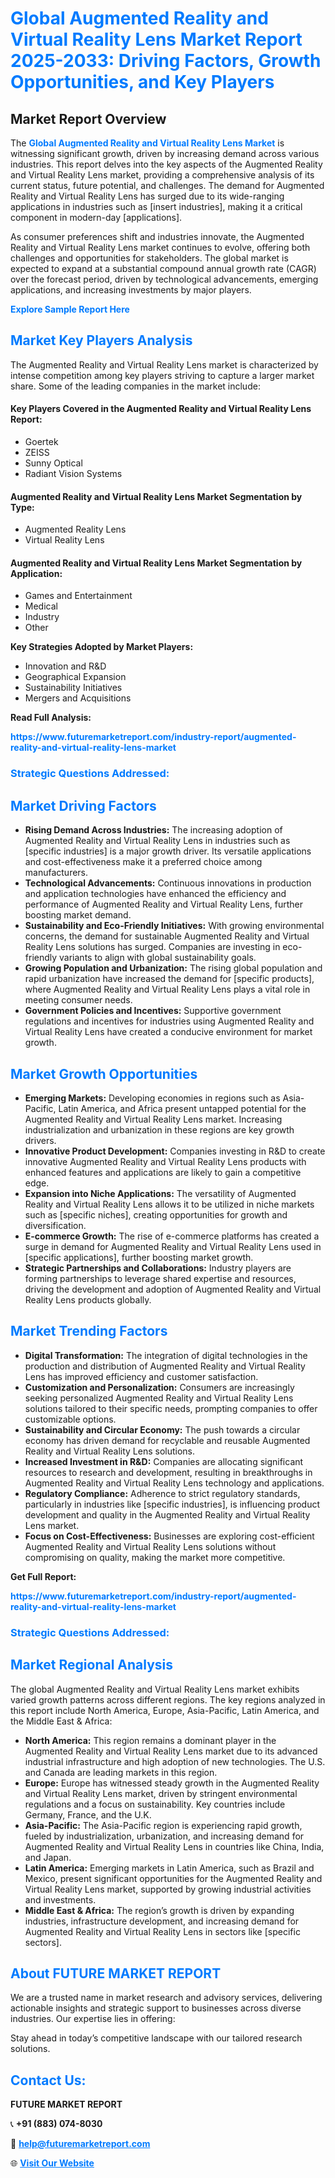 <h1 style="color: #007BFF;">Global Augmented Reality and Virtual Reality Lens Market Report 2025-2033: Driving Factors, Growth Opportunities, and Key Players</h1>

<section id="overview">
<h2>Market Report Overview</h2>
<p>The <a href="https://www.futuremarketreport.com/industry-report/augmented-reality-and-virtual-reality-lens-market" style="color: #007BFF; text-decoration: none;"><strong>Global Augmented Reality and Virtual Reality Lens Market</strong></a> is witnessing significant growth, driven by increasing demand across various industries. This report delves into the key aspects of the Augmented Reality and Virtual Reality Lens market, providing a comprehensive analysis of its current status, future potential, and challenges. The demand for Augmented Reality and Virtual Reality Lens has surged due to its wide-ranging applications in industries such as [insert industries], making it a critical component in modern-day [applications].</p>
<p>As consumer preferences shift and industries innovate, the Augmented Reality and Virtual Reality Lens market continues to evolve, offering both challenges and opportunities for stakeholders. The global market is expected to expand at a substantial compound annual growth rate (CAGR) over the forecast period, driven by technological advancements, emerging applications, and increasing investments by major players.</p>
</section>

<section id="overview">
<p><a href="https://www.futuremarketreport.com/request-sample/reportId=57284" style="color: #007BFF; text-decoration: none;"><strong>Explore Sample Report Here</strong></a></p>
</section>

<section id="key-players">
<h2 style="color: #007BFF;">Market Key Players Analysis</h2>
<p>The Augmented Reality and Virtual Reality Lens market is characterized by intense competition among key players striving to capture a larger market share. Some of the leading companies in the market include:</p>
<h4>Key Players Covered in the Augmented Reality and Virtual Reality Lens Report:</h4>
<ul><li>Goertek</li><li>ZEISS</li><li>Sunny Optical</li><li>Radiant Vision Systems</li></ul>
<h4>Augmented Reality and Virtual Reality Lens Market Segmentation by Type:</h4>
<ul><li>Augmented Reality Lens</li><li>Virtual Reality Lens</li></ul>

<h4>Augmented Reality and Virtual Reality Lens Market Segmentation by Application:</h4>
<ul><li>Games and Entertainment</li><li>Medical</li><li>Industry</li><li>Other</li></ul>
<p><strong>Key Strategies Adopted by Market Players:</strong></p>
<ul>
<li>Innovation and R&D</li>
<li>Geographical Expansion</li>
<li>Sustainability Initiatives</li>
<li>Mergers and Acquisitions</li>
</ul>
</section>

<section>
<p><strong>Read Full Analysis: </strong></p><a href="https://www.futuremarketreport.com/industry-report/augmented-reality-and-virtual-reality-lens-market" style="color: #007BFF; text-decoration: none;"><strong>https://www.futuremarketreport.com/industry-report/augmented-reality-and-virtual-reality-lens-market</strong></a>
<h3 style="color: #007BFF;">Strategic Questions Addressed:</h3>
</section>

<section id="driving-factors">
<h2 style="color: #007BFF;">Market Driving Factors</h2>
<ul>
<li><strong>Rising Demand Across Industries:</strong> The increasing adoption of Augmented Reality and Virtual Reality Lens in industries such as [specific industries] is a major growth driver. Its versatile applications and cost-effectiveness make it a preferred choice among manufacturers.</li>
<li><strong>Technological Advancements:</strong> Continuous innovations in production and application technologies have enhanced the efficiency and performance of Augmented Reality and Virtual Reality Lens, further boosting market demand.</li>
<li><strong>Sustainability and Eco-Friendly Initiatives:</strong> With growing environmental concerns, the demand for sustainable Augmented Reality and Virtual Reality Lens solutions has surged. Companies are investing in eco-friendly variants to align with global sustainability goals.</li>
<li><strong>Growing Population and Urbanization:</strong> The rising global population and rapid urbanization have increased the demand for [specific products], where Augmented Reality and Virtual Reality Lens plays a vital role in meeting consumer needs.</li>
<li><strong>Government Policies and Incentives:</strong> Supportive government regulations and incentives for industries using Augmented Reality and Virtual Reality Lens have created a conducive environment for market growth.</li>
</ul>
</section>

<section id="growth-opportunities">
<h2 style="color: #007BFF;">Market Growth Opportunities</h2>
<ul>
<li><strong>Emerging Markets:</strong> Developing economies in regions such as Asia-Pacific, Latin America, and Africa present untapped potential for the Augmented Reality and Virtual Reality Lens market. Increasing industrialization and urbanization in these regions are key growth drivers.</li>
<li><strong>Innovative Product Development:</strong> Companies investing in R&D to create innovative Augmented Reality and Virtual Reality Lens products with enhanced features and applications are likely to gain a competitive edge.</li>
<li><strong>Expansion into Niche Applications:</strong> The versatility of Augmented Reality and Virtual Reality Lens allows it to be utilized in niche markets such as [specific niches], creating opportunities for growth and diversification.</li>
<li><strong>E-commerce Growth:</strong> The rise of e-commerce platforms has created a surge in demand for Augmented Reality and Virtual Reality Lens used in [specific applications], further boosting market growth.</li>
<li><strong>Strategic Partnerships and Collaborations:</strong> Industry players are forming partnerships to leverage shared expertise and resources, driving the development and adoption of Augmented Reality and Virtual Reality Lens products globally.</li>
</ul>
</section>

<section id="trending-factors">
<h2 style="color: #007BFF;">Market Trending Factors</h2>
<ul>
<li><strong>Digital Transformation:</strong> The integration of digital technologies in the production and distribution of Augmented Reality and Virtual Reality Lens has improved efficiency and customer satisfaction.</li>
<li><strong>Customization and Personalization:</strong> Consumers are increasingly seeking personalized Augmented Reality and Virtual Reality Lens solutions tailored to their specific needs, prompting companies to offer customizable options.</li>
<li><strong>Sustainability and Circular Economy:</strong> The push towards a circular economy has driven demand for recyclable and reusable Augmented Reality and Virtual Reality Lens solutions.</li>
<li><strong>Increased Investment in R&D:</strong> Companies are allocating significant resources to research and development, resulting in breakthroughs in Augmented Reality and Virtual Reality Lens technology and applications.</li>
<li><strong>Regulatory Compliance:</strong> Adherence to strict regulatory standards, particularly in industries like [specific industries], is influencing product development and quality in the Augmented Reality and Virtual Reality Lens market.</li>
<li><strong>Focus on Cost-Effectiveness:</strong> Businesses are exploring cost-efficient Augmented Reality and Virtual Reality Lens solutions without compromising on quality, making the market more competitive.</li>
</ul>
</section>

<section>
<p><strong>Get Full Report: </strong></p><a href="https://www.futuremarketreport.com/industry-report/augmented-reality-and-virtual-reality-lens-market" style="color: #007BFF; text-decoration: none;"><strong>https://www.futuremarketreport.com/industry-report/augmented-reality-and-virtual-reality-lens-market</strong></a>
<h3 style="color: #007BFF;">Strategic Questions Addressed:</h3>
</section>


<section id="regional-analysis">
<h2 style="color: #007BFF;">Market Regional Analysis</h2>
<p>The global Augmented Reality and Virtual Reality Lens market exhibits varied growth patterns across different regions. The key regions analyzed in this report include North America, Europe, Asia-Pacific, Latin America, and the Middle East & Africa:</p>
<ul>
<li><strong>North America:</strong> This region remains a dominant player in the Augmented Reality and Virtual Reality Lens market due to its advanced industrial infrastructure and high adoption of new technologies. The U.S. and Canada are leading markets in this region.</li>
<li><strong>Europe:</strong> Europe has witnessed steady growth in the Augmented Reality and Virtual Reality Lens market, driven by stringent environmental regulations and a focus on sustainability. Key countries include Germany, France, and the U.K.</li>
<li><strong>Asia-Pacific:</strong> The Asia-Pacific region is experiencing rapid growth, fueled by industrialization, urbanization, and increasing demand for Augmented Reality and Virtual Reality Lens in countries like China, India, and Japan.</li>
<li><strong>Latin America:</strong> Emerging markets in Latin America, such as Brazil and Mexico, present significant opportunities for the Augmented Reality and Virtual Reality Lens market, supported by growing industrial activities and investments.</li>
<li><strong>Middle East & Africa:</strong> The region’s growth is driven by expanding industries, infrastructure development, and increasing demand for Augmented Reality and Virtual Reality Lens in sectors like [specific sectors].</li>
</ul>
</section>

<footer>
<h2 style="color: #007BFF;">About FUTURE MARKET REPORT</h2>
<p>We are a trusted name in market research and advisory services, delivering actionable insights and strategic support to businesses across diverse industries. Our expertise lies in offering:</p>

<p>Stay ahead in today’s competitive landscape with our tailored research solutions.</p>

<h2 style="color: #007BFF;">Contact Us:</h2>
<p><strong>FUTURE MARKET REPORT</strong></p>
<p>📞 <strong>+91 (883) 074-8030</strong></p>
<p>📧 <strong><a href="mailto:help@futuremarketreport.com" style="color: #007BFF;">help@futuremarketreport.com</a></strong></p>
<p>🌐 <strong><a href="https://www.futuremarketreport.com/" style="color: #007BFF;">Visit Our Website</a></strong></p>
</footer>